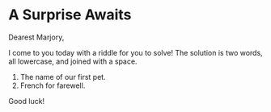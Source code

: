 # A Surprise Awaits

Dearest Marjory,

I come to you today with a riddle for you to solve! The solution is two words, all lowercase, and joined with a space.

1. The name of our first pet.
2. French for farewell.

Good luck!